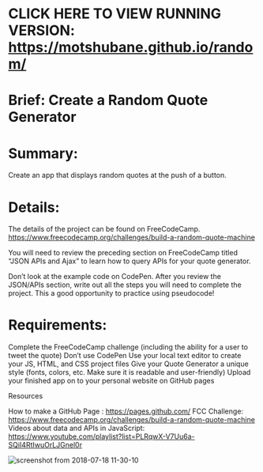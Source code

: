 
# CLICK HERE TO VIEW RUNNING VERSION: https://motshubane.github.io/random/

# Brief: Create a Random Quote Generator

# Summary:
Create an app that displays random quotes at the push of a button.

# Details:
The details of the project can be found on FreeCodeCamp.
https://www.freecodecamp.org/challenges/build-a-random-quote-machine

You will need to review the preceding section on FreeCodeCamp titled “JSON APIs and Ajax” to learn how to query APIs for your quote generator.

Don’t look at the example code on CodePen. After you review the JSON/APIs section, write out all the steps you will need to complete the project. This a good opportunity to practice using pseudocode!

# Requirements:

Complete the FreeCodeCamp challenge (including the ability for a user to tweet the quote)
Don’t use CodePen
Use your local text editor to create your JS, HTML, and CSS project files
Give your Quote Generator a unique style (fonts, colors, etc. Make sure it is readable and user-friendly)
Upload your finished app on to your personal website on GitHub pages 


Resources

How to make a GitHub Page : https://pages.github.com/
FCC Challenge: https://www.freecodecamp.org/challenges/build-a-random-quote-machine 
Videos about data and APIs in JavaScript: https://www.youtube.com/playlist?list=PLRqwX-V7Uu6a-SQiI4RtIwuOrLJGnel0r



![screenshot from 2018-07-18 11-30-10](https://user-images.githubusercontent.com/33928691/42872756-0f2bb086-8a7e-11e8-8a24-16b4ac9970c9.png)


